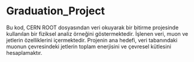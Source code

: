 # Graduation_Project
 Bu kod, CERN ROOT dosyasından veri okuyarak bir bitirme projesinde kullanılan bir fiziksel analiz örneğini göstermektedir. İşlenen veri, muon ve jetlerin özelliklerini içermektedir. Projenin ana hedefi, veri tabanındaki muonun çevresindeki jetlerin toplam enerjisini ve çevresel kütlesini hesaplamaktır.
